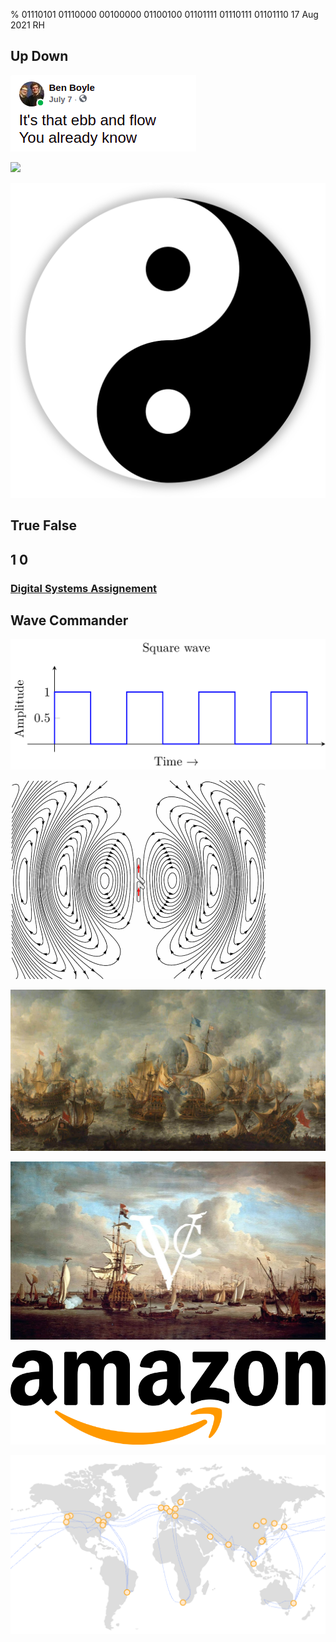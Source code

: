 % 01110101 01110000 00100000 01100100 01101111 01110111 01101110
17 Aug 2021
RH

## Up Down

![](./images/ebb_flow.png)

![](./images/up_down_down.png)

![](./images/yin_yang.png)

## True False

## 1 0

### [Digital Systems Assignement](https://photos.app.goo.gl/AGkNMabVaxKoB85G8)

## Wave Commander

![](./images/sq_wave.png)

![](./images/dipole.gif)

![](./images/navy.jpg)

![](./images/voc.png)

![](./images/amazon.png)

![](./images/aws.png)
